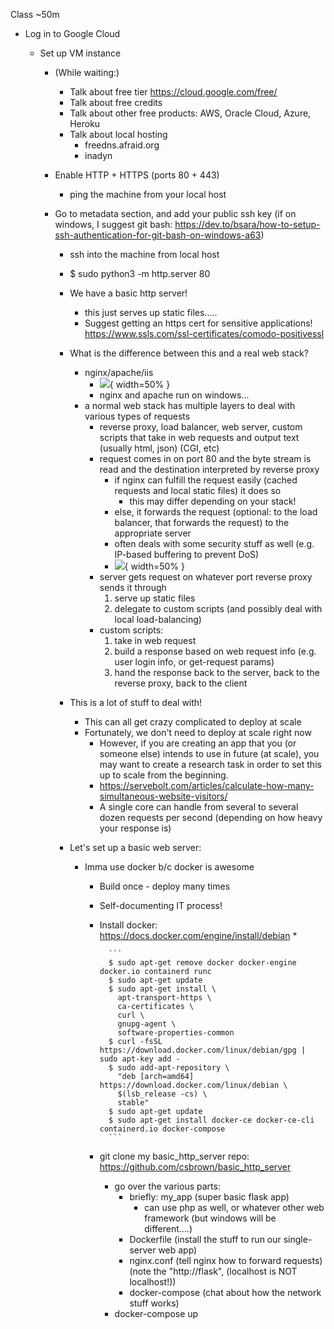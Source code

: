 Class ~50m

* Log in to Google Cloud

    * Set up VM instance
        
        * (While waiting:)
            * Talk about free tier https://cloud.google.com/free/
            * Talk about free credits
            * Talk about other free products: AWS, Oracle Cloud, Azure, Heroku
            * Talk about local hosting
                * freedns.afraid.org
                * inadyn

        * Enable HTTP + HTTPS (ports 80 + 443)
            * ping the machine from your local host
        * Go to metadata section, and add your public ssh key (if on windows, I suggest git bash: https://dev.to/bsara/how-to-setup-ssh-authentication-for-git-bash-on-windows-a63)
            * ssh into the machine from local host
            * $ sudo python3 -m http.server 80
            
            * We have a basic http server!
                * this just serves up static files.....
                * Suggest getting an https cert for sensitive applications! https://www.ssls.com/ssl-certificates/comodo-positivessl

            * What is the difference between this and a real web stack?
                * nginx/apache/iis
                    * ![](web_server_market.png){ width=50% }
                    * nginx and apache run on windows...
                * a normal web stack has multiple layers to deal with various types of requests
                    * reverse proxy, load balancer, web server, custom scripts that take in web requests and output text (usually html, json) (CGI, etc)
                    * request comes in on port 80 and the byte stream is read and the destination interpreted by reverse proxy
                        * if nginx can fulfill the request easily (cached requests and local static files) it does so
                            * this may differ depending on your stack!
                        * else, it forwards the request (optional: to the load balancer, that forwards the request) to the appropriate server
                        * often deals with some security stuff as well (e.g. IP-based buffering to prevent DoS)
                        * ![](reverse-proxy-flow.svg){ width=50% }
                    * server gets request on whatever port reverse proxy sends it through
                        1. serve up static files
                        2. delegate to custom scripts (and possibly deal with local load-balancing)
                    * custom scripts:
                        1. take in web request
                        2. build a response based on web request info (e.g. user login info, or get-request params)
                        3. hand the response back to the server, back to the reverse proxy, back to the client
                   
            * This is a lot of stuff to deal with!
                * This can all get crazy complicated to deploy at scale
                * Fortunately, we don't need to deploy at scale right now
                    * However, if you are creating an app that you (or someone else) intends to use in future (at scale), you may want
                      to create a research task in order to set this up to scale from the beginning.
                    * https://servebolt.com/articles/calculate-how-many-simultaneous-website-visitors/
                    * A single core can handle from several to several dozen requests per second (depending on how heavy your response is)

            * Let's set up a basic web server:
                
                * Imma use docker b/c docker is awesome
                    * Build once - deploy many times
                    * Self-documenting IT process!
                    * Install docker: https://docs.docker.com/engine/install/debian
                        * 

                            ```
                            $ sudo apt-get remove docker docker-engine docker.io containerd runc
                            $ sudo apt-get update
                            $ sudo apt-get install \
                              apt-transport-https \
                              ca-certificates \
                              curl \
                              gnupg-agent \
                              software-properties-common
                            $ curl -fsSL https://download.docker.com/linux/debian/gpg | sudo apt-key add -
                            $ sudo add-apt-repository \
                              "deb [arch=amd64] https://download.docker.com/linux/debian \
                              $(lsb_release -cs) \
                              stable"
                            $ sudo apt-get update
                            $ sudo apt-get install docker-ce docker-ce-cli containerd.io docker-compose 
                            ```
                    * git clone my basic_http_server repo: https://github.com/csbrown/basic_http_server
                        * go over the various parts:
                            * briefly: my_app (super basic flask app)
                                * can use php as well, or whatever other web framework (but windows will be different....)
                            * Dockerfile (install the stuff to run our single-server web app)
                            * nginx.conf (tell nginx how to forward requests) (note the "http://flask", (localhost is NOT localhost!))
                            * docker-compose (chat about how the network stuff works)
                        * docker-compose up
                          
